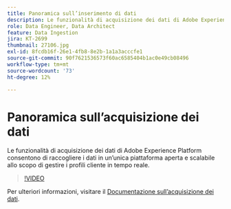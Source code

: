 ```yaml
---
title: Panoramica sull’inserimento di dati
description: Le funzionalità di acquisizione dei dati di Adobe Experience Platform consentono di raccogliere i dati in un’unica piattaforma aperta e scalabile allo scopo di gestire un profilo unificato.
role: Data Engineer, Data Architect
feature: Data Ingestion
jira: KT-2699
thumbnail: 27106.jpg
exl-id: 8fcdb16f-26e1-4fb8-8e2b-1a1a3acccfe1
source-git-commit: 90f7621536573f60ac6585404b1ac0e49cb08496
workflow-type: tm+mt
source-wordcount: '73'
ht-degree: 12%

---
```


# Panoramica sull’acquisizione dei dati

Le funzionalità di acquisizione dei dati di Adobe Experience Platform consentono di raccogliere i dati in un’unica piattaforma aperta e scalabile allo scopo di gestire i profili cliente in tempo reale.

>[!VIDEO](https://video.tv.adobe.com/v/27106?quality=12&learn=on)

Per ulteriori informazioni, visitare il [Documentazione sull’acquisizione dei dati](https://experienceleague.adobe.com/docs/experience-platform/ingestion/home.html?lang=it).
